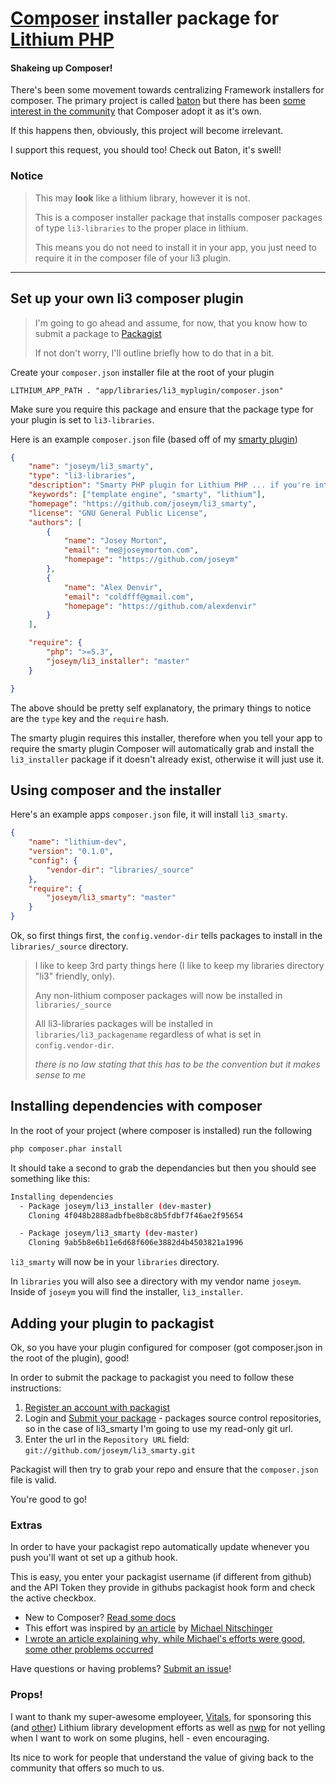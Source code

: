 # [Composer](http://getcomposer.org) installer package for [Lithium PHP](http://lithify.me)

#### Shakeing up Composer!
There's been some movement towards centralizing Framework installers for composer. The primary project is called [baton](https://github.com/shama/baton) but there has been [some interest in the community](https://github.com/composer/composer/issues/820) that Composer adopt it as it's own.

If this happens then, obviously, this project will become irrelevant.

I support this request, you should too! Check out Baton, it's swell!

### Notice
> This may __look__ like a lithium library, however it is not.
>
> This is a composer installer package that installs composer packages of type `li3-libraries` to the proper place in lithium.
>
> This means you do not need to install it in your app, you just need to require it in the composer file of your li3 plugin.

***

## Set up your own li3 composer plugin
> I'm going to go ahead and assume, for now, that you know how to submit a package to [Packagist](http://packagist.org)
>
> If not don't worry, I'll outline briefly how to do that in a bit.

Create your `composer.json` installer file at the root of your plugin

~~~
LITHIUM_APP_PATH . "app/libraries/li3_myplugin/composer.json"
~~~

Make sure you require this package and ensure that the package type for your plugin is set to `li3-libraries`.

Here is an example `composer.json` file (based off of my [smarty plugin](http://www.github.com/joseym/li3_smarty))

~~~ json
{
	"name": "joseym/li3_smarty",
	"type": "li3-libraries",
	"description": "Smarty PHP plugin for Lithium PHP ... if you're into that sort of thing",
	"keywords": ["template engine", "smarty", "lithium"],
	"homepage": "https://github.com/joseym/li3_smarty",
	"license": "GNU General Public License",
	"authors": [
		{
			"name": "Josey Morton",
			"email": "me@joseymorton.com",
			"homepage": "https://github.com/joseym"
		},
		{
			"name": "Alex Denvir",
			"email": "coldfff@gmail.com",
			"homepage": "https://github.com/alexdenvir"
		}
	],

	"require": {
		"php": ">=5.3",
		"joseym/li3_installer": "master"
	}

}
~~~

The above should be pretty self explanatory, the primary things to notice are the `type` key and the `require` hash.

The smarty plugin requires this installer, therefore when you tell your app to require the smarty plugin Composer will automatically grab and install the `li3_installer` package if it doesn't already exist, otherwise it will just use it.

## Using composer and the installer

Here's an example apps `composer.json` file, it will install `li3_smarty`.

~~~ json
{
	"name": "lithium-dev",
	"version": "0.1.0",
	"config": {
		"vendor-dir": "libraries/_source"
	},
	"require": {
		"joseym/li3_smarty": "master"
	}
}
~~~

Ok, so first things first, the `config.vendor-dir` tells packages to install in the `libraries/_source` directory.

> I like to keep 3rd party things here (I like to keep my libraries directory "li3" friendly, only).
>
> Any non-lithium composer packages will now be installed in `libraries/_source`
>
> All li3-libraries packages will be installed in `libraries/li3_packagename` regardless of what is set in `config.vendor-dir`.
>
> _there is no law stating that this has to be the convention but it makes sense to me_

## Installing dependencies  with composer

In the root of your project (where composer is installed) run the following

~~~ bash
php composer.phar install
~~~

It should take a second to grab the dependancies but then you should see something like this:

~~~ bash
Installing dependencies
  - Package joseym/li3_installer (dev-master)
    Cloning 4f048b2888adbfbe8b8c8b5fdbf7f46ae2f95654

  - Package joseym/li3_smarty (dev-master)
    Cloning 9ab5b8e6b11e6d68f606e3882d4b4503821a1996
~~~

`li3_smarty` will now be in your `libraries` directory.

In `libraries` you will also see a directory with my vendor name `joseym`. Inside of `joseym` you will find the installer, `li3_installer`.

## Adding your plugin to packagist

Ok, so you have your plugin configured for composer (got composer.json in the root of the plugin), good!

In order to submit the package to packagist you need to follow these instructions:

1. [Register an account with packagist](http://packagist.org/register/)
2. Login and [Submit your package](http://packagist.org/packages/submit) - packages source control repositories, so in the case of li3_smarty I'm going to use my read-only git url.
3. Enter the url in the `Repository URL` field: `git://github.com/joseym/li3_smarty.git`

Packagist will then try to grab your repo and ensure that the `composer.json` file is valid.

You're good to go!

### Extras

In order to have your packagist repo automatically update whenever you push you'll want ot set up a github hook. 

This is easy, you enter your packagist username (if different from github) and the API Token they provide in githubs packagist hook form and check the active checkbox.

- New to Composer? [Read some docs](http://getcomposer.org/doc/)
- This effort was inspired by [an article](http://nitschinger.at/Playing-with-Composer-and-Lithium) by [Michael Nitschinger](https://twitter.com/#!/daschl)
- [I wrote an article explaining why, while Michael's efforts were good, some other problems occurred](http://tumblr.joseymorton.com/post/22289486722/package-management-and-lithium-php)

Have questions or having problems? [Submit an issue](https://github.com/joseym/li3_installer/issues)!

### Props!
I want to thank my super-awesome employeer, [Vitals](http://www.vitals.com), for sponsoring this (and [other](https://github.com/joseym)) Lithium library development efforts as well as [nwp](http://github.com/nwp) for not yelling when I want to work on some plugins, hell - even encouraging.

Its nice to work for people that understand the value of giving back to the community that offers so much to us.